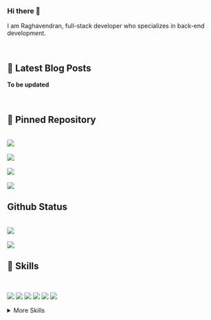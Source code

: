 ### Hi there 👋

I am Raghavendran, full-stack developer who specializes in back-end development. 

<!-- Want to know more about me? [] TODO update the github docs -->
<br>

<!-- Update the Blogs -->
## 📝 Latest Blog Posts

**To be updated**

<br>

## 📌 Pinned Repository

<br>
<a href="https://github.com/RRaghavendran/algorithms">
    <img src="https://github-readme-stats.vercel.app/api/pin?username=RRaghavendran&show_icons=true&theme=dark&repo=algorithms">
</a>
<br>

<br>
<a href="https://github.com/RRaghavendran/problem-solving">
    <img src="https://github-readme-stats.vercel.app/api/pin?username=RRaghavendran&show_icons=true&theme=dark&repo=problem-solving">
</a>
<br>

<br>
<a href="https://github.com/RRaghavendran/design-pattern">
    <img src="https://github-readme-stats.vercel.app/api/pin?username=RRaghavendran&show_icons=true&theme=dark&repo=design-pattern">
</a>
<br>

<br>
<a href="https://github.com/RRaghavendran/architecture"> 
    <img src="https://github-readme-stats.vercel.app/api/pin?username=RRaghavendran&show_icons=true&theme=dark&repo=architecture">
</a>
<br>

## Github Status

<br>
<a href="https://github.com/RRaghavendran/design-pattern">
    <img src="https://github-readme-stats.vercel.app/api/top-langs?username=RRaghavendran&show_icons=true&theme=dark">
</a>
<br>

<br>
<a href="https://github.com/RRaghavendran/architecture"> 
    <img src="https://github-readme-stats.vercel.app/api/?username=RRaghavendran&show_icons=true&theme=dark">
</a>
<br>

## 🚀 Skills

<br>

![](https://img.shields.io/badge/Code-Java-informational?style=flat&logo=Java&logoColor=white&color=4AB197)
![](https://img.shields.io/badge/Code-SpringBoot-informational?style=flat&logo=Spring&logoColor=white&color=4AB197)
![](https://img.shields.io/badge/Code-MySQL-informational?style=flat&logo=MySQL&logoColor=white&color=4AB197)
![](https://img.shields.io/badge/Code-Postgres-informational?style=flat&logo=Postgres&logoColor=white&color=4AB197)
![](https://img.shields.io/badge/Code-CloudFoundry-informational?style=flat&logo=CloudFoundry&logoColor=white&color=4AB197)
![](https://img.shields.io/badge/Code-Kubernetes-informational?style=flat&logo=Kubernetes&logoColor=white&color=4AB197)

<details>
<summary> More Skills </summary>
<br>

![](https://img.shields.io/badge/Code-JavaScript-informational?style=flat&logo=JavaScript&logoColor=white&color=4AB197)
![](https://img.shields.io/badge/Style-CSS-informational?style=flat&logo=css3&logoColor=white&color=4AB197)

<br>

![](https://img.shields.io/badge/Tools-Docker-informational?style=flat&logo=docker&logoColor=white&color=4AB197)
![](https://img.shields.io/badge/Tools-Pivotal-informational?style=flat&logo=Pivotal-Tracker&logoColor=white&color=4AB197)
![](https://img.shields.io/badge/Tools-NGINX-informational?style=flat&logo=nginx&logoColor=white&color=4AB197)
![](https://img.shields.io/badge/Tools-Jenkins-informational?style=flat&logo=jenkins&logoColor=white&color=4AB197)
![](https://img.shields.io/badge/Tools-SonarQube-informational?style=flat&logo=SonarQube&logoColor=white&color=4AB197)
![](https://img.shields.io/badge/Tools-Actions-informational?style=flat&logo=github-actions&logoColor=white&color=4AB197)
![](https://img.shields.io/badge/Tools-NPM-informational?style=flat&logo=npm&logoColor=white&color=4AB197)
![](https://img.shields.io/badge/Tools-Postman-informational?style=flat&logo=Postman&logoColor=white&color=4AB197)
![](https://img.shields.io/badge/Tools-GitHub-informational?style=flat&logo=GitHub&logoColor=white&color=4AB197)
![](https://img.shields.io/badge/Tools-Jira-informational?style=flat&logo=Jira-Software&logoColor=white&color=4AB197)

<br>



